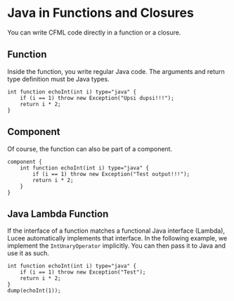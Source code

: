 <!--
{
  "title": "Java in Functions and Closures",
  "id": "java-in-functions-and-closures",
  "since": "6.0",
  "description": "Learn how to write CFML code directly in a function or a closure with Java types in Lucee. This guide demonstrates how to define functions and components with Java types, and how to use Java lambda functions within Lucee. You will see examples of how to handle exceptions, define return types, and implement functional Java interfaces (Lambdas) seamlessly.",
  "keywords": [
    "function",
    "java",
    "closures",
    "components",
    "lambda",
    "Lucee"
  ]
}
-->
# Java in Functions and Closures

You can write CFML code directly in a function or a closure.

## Function

Inside the function, you write regular Java code. The arguments and return type definition must be Java types.

```lucee
int function echoInt(int i) type="java" {
    if (i == 1) throw new Exception("Upsi dupsi!!!");
    return i * 2;
}
```

## Component

Of course, the function can also be part of a component.

```lucee
component { 
    int function echoInt(int i) type="java" {
        if (i == 1) throw new Exception("Test output!!!");
        return i * 2;
    }
}
```

## Java Lambda Function

If the interface of a function matches a functional Java interface (Lambda), Lucee automatically implements that interface. In the following example, we implement the `IntUnaryOperator` implicitly. You can then pass it to Java and use it as such.

```lucee
int function echoInt(int i) type="java" {
    if (i == 1) throw new Exception("Test");
    return i * 2;
}
dump(echoInt(1));
```